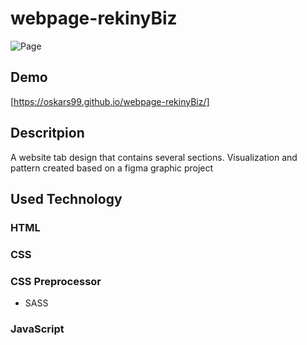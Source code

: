 # webpage-rekinyBiz

![Page]()

## Demo
[https://oskars99.github.io/webpage-rekinyBiz/]

## Descritpion
A website tab design that contains several sections. Visualization and pattern created based on a figma graphic project

## Used Technology
### HTML
### CSS
### CSS Preprocessor
   - SASS
### JavaScript
